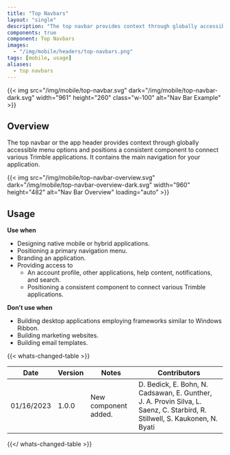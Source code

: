 ```yaml
---
title: "Top Navbars"
layout: "single"
description: "The top navbar provides context through globally accessible menu options."
components: true
component: Top Navbars
images:
  - "/img/mobile/headers/top-navbars.png"
tags: [mobile, usage]
aliases:
  - top navbars
---
```


{{< img src="/img/mobile/top-navbar.svg" dark="/img/mobile/top-navbar-dark.svg" width="961" height="260" class="w-100" alt="Nav Bar Example" >}}

## Overview

The top navbar or the app header provides context through globally accessible menu options and positions a consistent component to connect various Trimble applications. It contains the main navigation for your application.

{{< img src="/img/mobile/top-navbar-overview.svg" dark="/img/mobile/top-navbar-overview-dark.svg" width="960" height="482" alt="Nav Bar Overview" loading="auto" >}}

## Usage

**Use when**

- Designing native mobile or hybrid applications.
- Positioning a primary navigation menu.
- Branding an application.
- Providing access to
  - An account profile, other applications, help content, notifications, and search.
  - Positioning a consistent component to connect various Trimble applications.

**Don’t use when**

- Building desktop applications employing frameworks similar to Windows Ribbon.
- Building marketing websites.
- Building email templates.


{{< whats-changed-table >}}

| Date       | Version | Notes                               | Contributors |
| ---------- | ------- | ----------------------------------- | ------------ |
| 01/16/2023 | 1.0.0   | New component added. | D. Bedick, E. Bohn, N. Cadsawan, E. Gunther, J. A. Provin Silva, L. Saenz, C. Starbird, R. Stillwell, S. Kaukonen, N. Byati  |

{{</ whats-changed-table >}}
